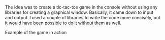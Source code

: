 The idea was to create a tic-tac-toe game in the console without using any libraries for creating a graphical window. Basically, it came down to input and output. I used a couple of libraries to write the code more concisely, but it would have been possible to do it without them as well.

Example of the game in action
